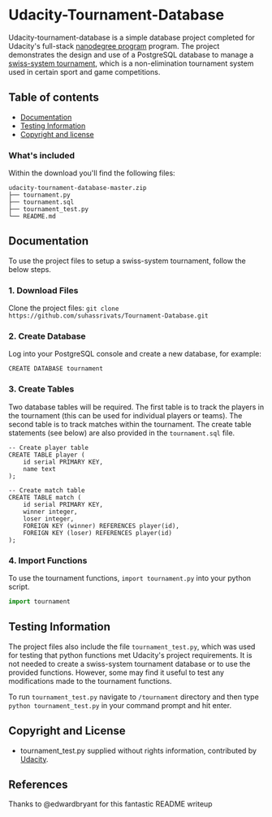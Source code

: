 # Udacity-Tournament-Database

Udacity-tournament-database is a simple database project completed for Udacity's full-stack [nanodegree program](https://www.udacity.com/nanodegree) program. The project demonstrates the design and use of a PostgreSQL database to manage a [swiss-system tournament](http://en.wikipedia.org/wiki/Swiss-system_tournament), which is a non-elimination tournament system used in certain sport and game competitions.   

## Table of contents

- [Documentation](#documentation)
- [Testing Information](#testing-information)
- [Copyright and license](#copyright-and-license)

### What's included

Within the download you'll find the following files:

```
udacity-tournament-database-master.zip
├── tournament.py
├── tournament.sql
├── tournament_test.py
└── README.md
```

## Documentation

To use the project files to setup a swiss-system tournament, follow the below steps. 

### 1. Download Files

Clone the project files: `git clone https://github.com/suhassrivats/Tournament-Database.git`

### 2. Create Database

Log into your PostgreSQL console and create a new database, for example:


```psql
CREATE DATABASE tournament 

```

### 3. Create Tables 

Two database tables will be required. The first table is to track the players in the tournament (this can be used for individual players or teams). The second table is to track matches within the tournament. The create table statements (see below) are also provided in the `tournament.sql` file.

```psql
-- Create player table
CREATE TABLE player (
    id serial PRIMARY KEY,
    name text
);

-- Create match table
CREATE TABLE match (
    id serial PRIMARY KEY,
    winner integer,
    loser integer,
    FOREIGN KEY (winner) REFERENCES player(id),
    FOREIGN KEY (loser) REFERENCES player(id)
);
```

### 4. Import Functions

To use the tournament functions, `import tournament.py` into your python script.

```python
import tournament

```

## Testing Information

The project files also include the file `tournament_test.py`, which was used for testing that python functions met Udacity's project requirements. It is not needed to create a swiss-system tournament database or to use the provided functions. However, some may find it useful to test any modifications made to the tournament functions. 

To run `tournament_test.py` navigate to `/tournament` directory and then type `python tournament_test.py` in your command prompt and hit enter.

## Copyright and License

- tournament_test.py supplied without rights information, contributed by [Udacity](http://www.udacity.com).

## References

Thanks to @edwardbryant for this fantastic README writeup
